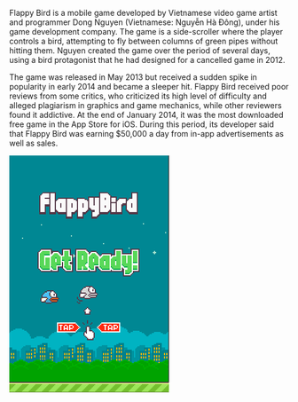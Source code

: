 <p>Flappy Bird is a mobile game developed by Vietnamese video game artist and programmer Dong Nguyen (Vietnamese: Nguyễn Hà Đông), under his game development company. The game is a side-scroller where the player controls a bird, attempting to fly between columns of green pipes without hitting them. Nguyen created the game over the period of several days, using a bird protagonist that he had designed for a cancelled game in 2012.</p>
<p>The game was released in May 2013 but received a sudden spike in popularity in early 2014 and became a sleeper hit. Flappy Bird received poor reviews from some critics, who criticized its high level of difficulty and alleged plagiarism in graphics and game mechanics, while other reviewers found it addictive. At the end of January 2014, it was the most downloaded free game in the App Store for iOS. During this period, its developer said that Flappy Bird was earning $50,000 a day from in-app advertisements as well as sales.</p>

<img src="flappy_bird.png" alt="flappy_bird">